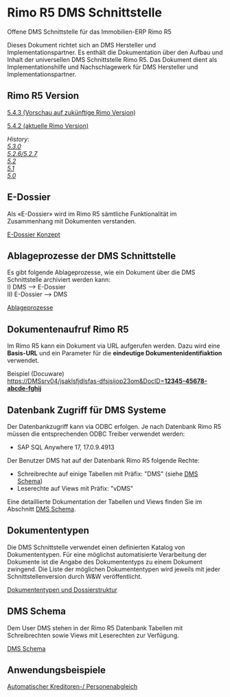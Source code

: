 # Rimo R5 DMS Schnittstelle
Offene DMS Schnittstelle für das Immobilien-ERP Rimo R5

Dieses Dokument richtet sich an DMS Hersteller und Implementationspartner. Es enthält die Dokumentation über den Aufbau und Inhalt der universellen DMS Schnittstelle Rimo R5. Das Dokument dient als Implementationshilfe und Nachschlagewerk für DMS Hersteller und Implementationspartner.

## Rimo R5 Version
[5.4.3 (Vorschau auf zukünftige Rimo Version)](https://github.com/wwimmo/rimor5-dms-schnittstelle/tree/5.4.3)<br>

[5.4.2 (aktuelle Rimo Version)](https://github.com/wwimmo/rimor5-dms-schnittstelle/tree/main)<br>


*History:<br>*
*[5.3.0](https://github.com/wwimmo/rimor5-dms-schnittstelle/tree/5.3.0)<br>*
*[5.2.6/5.2.7](https://github.com/wwimmo/rimor5-dms-schnittstelle/tree/5.2.6_7)<br>*
*[5.2](https://github.com/wwimmo/rimor5-dms-schnittstelle/tree/5.2)<br>*
*[5.1](https://github.com/wwimmo/rimor5-dms-schnittstelle/tree/5.1)<br>*
*[5.0](https://github.com/wwimmo/rimor5-dms-schnittstelle/tree/5.0)<br>*

## E-Dossier
Als «E-Dossier» wird im Rimo R5 sämtliche Funktionalität im Zusammenhang mit Dokumenten verstanden.

[E-Dossier Konzept](E-Dossier.md)


## Ablageprozesse der DMS Schnittstelle
Es gibt folgende Ablageprozesse, wie ein Dokument über die DMS Schnittstelle archiviert werden kann:<br>
I) DMS --> E-Dossier<br>
II) E-Dossier --> DMS

[Ablageprozesse](Ablageprozesse.md)

## Dokumentenaufruf Rimo R5
Im Rimo R5 kann ein Dokument via URL aufgerufen werden.
Dazu wird eine **Basis-URL** und ein Parameter für die **eindeutige Dokumentenidentifiaktion** verwendet.

Beispiel (Docuware)<br>
[https://DMSsrv04/jsaklsfjdlsfas-dfsjsijop23om&DocID=**12345-45678-abcde-fghij**]()

## Datenbank Zugriff für DMS Systeme
Der Datenbankzugriff kann via ODBC erfolgen. Je nach Datenbank Rimo R5 müssen die entsprechenden ODBC Treiber verwendet werden:
- SAP SQL Anywhere 17,		17.0.9.4913

Der Benutzer DMS hat auf der Datenbank Rimo R5 folgende Rechte: 

- Schreibrechte auf einige Tabellen mit Präfix: "DMS" (siehe [DMS Schema](DMS%20Schema.md)) 
- Leserechte auf Views mit Präfix: "vDMS"

Eine detaillierte Dokumentation der Tabellen und Views finden Sie im Abschnitt [DMS Schema](DMS%20Schema.md).

## Dokumententypen
Die DMS Schnittstelle verwendet einen definierten Katalog von Dokumententypen. Für eine möglichst automatisierte Verarbeitung der Dokumente ist die Angabe des Dokumententyps zu einem Dokument zwingend. Die Liste der möglichen Dokumententypen wird jeweils mit jeder Schnittstellenversion durch W&W veröffentlicht.

[Dokumententypen und Dossierstruktur](Dokumententypen.md)

## DMS Schema
Dem User DMS stehen in der Rimo R5 Datenbank Tabellen mit Schreibrechten sowie Views mit Leserechten zur Verfügung.

[DMS Schema](DMS%20Schema.md)

## Anwendungsbeispiele

[Automatischer Kreditoren-/ Personenabgleich](eg_krediabgleich.md)


